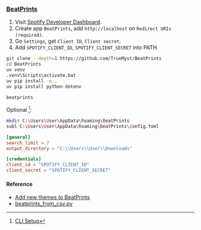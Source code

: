 ### [BeatPrints](https://github.com/TrueMyst/BeatPrints)

1. Visit [Spotify Developer Dashboard](https://developer.spotify.com/dashboard/).
2. Create app `BeatPrints`, add `http://localhost` on `Redirect URIs (required)`.
3. Go `Settings`, get `Client ID`, `Client secret`.
4. Add `SPOTIFY_CLIENT_ID`, `SPOTIFY_CLIENT_SECRET` into PATH.

```sh
git clone --depth=1 https://github.com/TrueMyst/BeatPrints
cd BeatPrints
uv venv
.venv\Scripts\activate.bat
uv pip install -e .
uv pip install python-dotenv
```

```sh
beatprints
```

Optional [^1]:

```sh
mkdir C:\Users\User\AppData\Roaming\BeatPrints
subl C:\Users\User\AppData\Roaming\BeatPrints\config.toml
```

```toml
[general]
search_limit = 7
output_directory = "C:\\Users\\User\\Downloads"

[credentials]
client_id = "SPOTIFY_CLIENT_ID"
client_secret = "SPOTIFY_CLIENT_SECRET"
```

#### Reference

- [Add new themes to BeatPrints](https://github.com/TrueMyst/BeatPrints/issues/25)
- [beatprints_from_csv.py](https://gist.github.com/scillidan/203fd0ce69800709e4c3057404f813be)

[^1]: [CLI Setup](https://beatprints.readthedocs.io/en/latest/guidebook/cli.html)